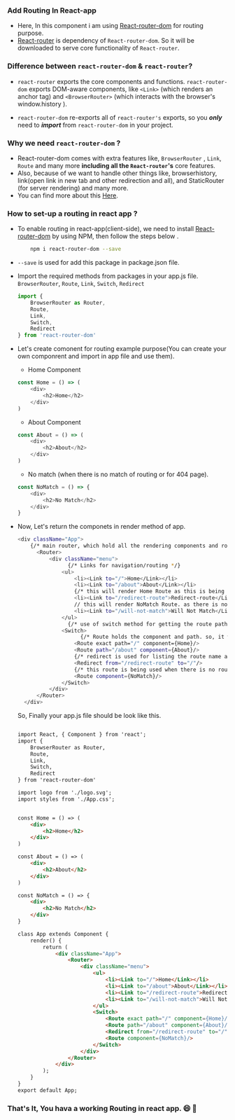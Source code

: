### Add Routing In React-app  

- Here, In this component i am using [React-router-dom](https://www.npmjs.com/package/react-router-dom) for routing purpose.
- [React-router](https://github.com/ReactTraining/react-router) is dependency of `React-router-dom`. So it will be downloaded to serve core functionality of `React-router`.

### Difference between `react-router-dom` & `react-router`?

 - `react-router` exports the core components and functions. `react-router-dom` exports DOM-aware components, like `<Link>` (which renders an anchor tag) and `<BrowserRouter>` (which interacts with the browser's window.history ).

 - `react-router-dom` re-exports all of `react-router's` exports, so you ***only*** need to ***import*** from `react-router-dom` in your project.

### Why we need `react-router-dom` ?
- React-router-dom comes with extra features like, `BrowserRouter` , `Link`, `Route` and many more **including all the `React-router`'s** core features.
- Also, because of we want to handle other things like, browserhistory, link(open link in new tab and other redirection and all), and  StaticRouter (for server rendering)  and many more.
- You can find more about this [Here](https://github.com/ReactTraining/react-router/issues/4648).

### How to set-up a routing in react app ?
- To enable routing in react-app(client-side), we need to install [React-router-dom](https://www.npmjs.com/package/react-router-dom) by using NPM, then follow the steps below .
    ```sh
        npm i react-router-dom --save
    ```
-  `--save` is used for add this package in package.json file.
-  Import the required methods from packages in your app.js file. ```BrowserRouter```, ```Route```, ```Link```,  ```Switch```,   ```Redirect```
    
    ```javascript
    import {
        BrowserRouter as Router,
        Route,
        Link,
        Switch,
        Redirect
    } from 'react-router-dom'
    ```

- Let's create comonent for routing example purpose(You can create your own componrent and import in app file and use them).

    - Home Component
    ```javascript 
    const Home = () => (
        <div>
            <h2>Home</h2>
        </div>
    )
    ```
    - About Component
    ```javascript
    const About = () => (
        <div>
            <h2>About</h2>
        </div>
    )
    ```
    - No match (when there is no match of routing or for 404 page).
    ```javascript
    const NoMatch = () => {
        <div>
            <h2>No Match</h2>
        </div>
    }
    ```
- Now, Let's return the componets in render method of app.
    ```sh
    <div className="App">
        {/* main router, which hold all the rendering components and routes */}
          <Router>
              <div className="menu">
                    {/* Links for navigation/routing */}
                  <ul>
                      <li><Link to="/">Home</Link></li>
                      <li><Link to="/about">About</Link></li>
                      {/* this will render Home Route as this is being redirect by router. */}
                      <li><Link to="/redirect-route">Redirect-route</Link></li>
                      // this will render NoMatch Route. as there is no /will-not-match in routes
                      <li><Link to="/will-not-match">Will Not Match</Link></li>
                  </ul>
                    {/* use of switch method for getting the route path and render the relative route.  */}
                  <Switch> 
                        {/* Route holds the component and path. so, it will render the relative component based on the route path he holds  */}
                      <Route exact path="/" component={Home}/>
                      <Route path="/about" component={About}/>
                      {/* redirect is used for listing the route name and based on that redirect to next route. */}
                      <Redirect from="/redirect-route" to="/"/>
                      {/* this route is being used when there is no route name matched in Route henace it will render NoMatch Component.  */}
                      <Route component={NoMatch}/>
                  </Switch>
              </div>
          </Router>
      </div>
    ```

    So, Finally your app.js file should be look like this.
    ```html

    import React, { Component } from 'react';
    import {
        BrowserRouter as Router,
        Route,
        Link,
        Switch,
        Redirect
    } from 'react-router-dom'

    import logo from './logo.svg';
    import styles from './App.css';


    const Home = () => (
        <div>
            <h2>Home</h2>
        </div>
    )

    const About = () => (
        <div>
            <h2>About</h2>
        </div>
    )

    const NoMatch = () => {
        <div>
            <h2>No Match</h2>
        </div>
    }

    class App extends Component {
        render() {
            return (
                <div className="App">
                    <Router>
                        <div className="menu">
                            <ul>
                                <li><Link to="/">Home</Link></li>
                                <li><Link to="/about">About</Link></li>
                                <li><Link to="/redirect-route">Redirect-route</Link></li>
                                <li><Link to="/will-not-match">Will Not Match</Link></li>
                            </ul>
                            <Switch> 
                                <Route exact path="/" component={Home}/>
                                <Route path="/about" component={About}/>
                                <Redirect from="/redirect-route" to="/" />
                                <Route component={NoMatch}/>
                            </Switch>
                        </div>
                    </Router>
                </div>
            );
        }
    }
    export default App;
    ```
### That's It, You hava a working Routing in react app. 😄 🎉